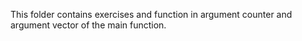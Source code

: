 This folder contains exercises and function in argument counter and argument vector of the main function.
